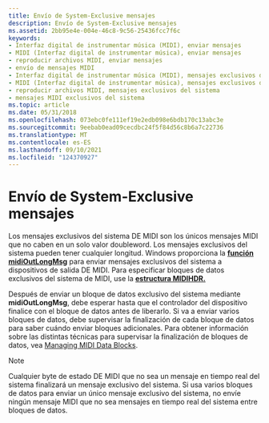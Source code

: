 ```yaml
---
title: Envío de System-Exclusive mensajes
description: Envío de System-Exclusive mensajes
ms.assetid: 2bb95e4e-004e-46c8-9c56-25436fcc7f6c
keywords:
- Interfaz digital de instrumentar música (MIDI), enviar mensajes
- MIDI (Interfaz digital de instrumentar música), enviar mensajes
- reproducir archivos MIDI, enviar mensajes
- envío de mensajes MIDI
- Interfaz digital de instrumentar música (MIDI), mensajes exclusivos del sistema
- MIDI (Interfaz digital de instrumentar música), mensajes exclusivos del sistema
- reproducir archivos MIDI, mensajes exclusivos del sistema
- mensajes MIDI exclusivos del sistema
ms.topic: article
ms.date: 05/31/2018
ms.openlocfilehash: 073ebc0fe111ef19e2edb098e6bdb170c13abc3e
ms.sourcegitcommit: 9eebab0ead09cecdbc24f5f84d56c8b6a7c22736
ms.translationtype: MT
ms.contentlocale: es-ES
ms.lasthandoff: 09/10/2021
ms.locfileid: "124370927"
---
```

# <a name="sending-system-exclusive-messages"></a>Envío de System-Exclusive mensajes

Los mensajes exclusivos del sistema DE MIDI son los únicos mensajes MIDI que no caben en un solo valor doubleword. Los mensajes exclusivos del sistema pueden tener cualquier longitud. Windows proporciona la [**función midiOutLongMsg**](/windows/win32/api/mmeapi/nf-mmeapi-midioutlongmsg) para enviar mensajes exclusivos del sistema a dispositivos de salida DE MIDI. Para especificar bloques de datos exclusivos del sistema de MIDI, use la [**estructura MIDIHDR.**](/windows/win32/api/mmeapi/ns-mmeapi-midihdr)

Después de enviar un bloque de datos exclusivo del sistema mediante **midiOutLongMsg**, debe esperar hasta que el controlador del dispositivo finalice con el bloque de datos antes de liberarlo. Si va a enviar varios bloques de datos, debe supervisar la finalización de cada bloque de datos para saber cuándo enviar bloques adicionales. Para obtener información sobre las distintas técnicas para supervisar la finalización de bloques de datos, vea [Managing MIDI Data Blocks](managing-midi-data-blocks.md).

> [!Note]  
> Cualquier byte de estado DE MIDI que no sea un mensaje en tiempo real del sistema finalizará un mensaje exclusivo del sistema. Si usa varios bloques de datos para enviar un único mensaje exclusivo del sistema, no envíe ningún mensaje MIDI que no sea mensajes en tiempo real del sistema entre bloques de datos.

 

 

 